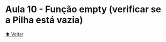 # Aula 10 - Função empty (verificar se a Pilha está vazia)

[:arrow_up: Voltar](https://github.com/Geofisicando/C-orientado-a-testes#%C3%ADndice)
